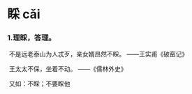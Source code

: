 # 睬  	 cǎi 

### 1.理睬，答理。

​	不是远老泰山为人忒歹，亲女婿昂然不睬。		——王实甫《破窑记》

​	王太太不倸，坐着不动。									  ——《儒林外史》

​	又如：不睬；不要睬他